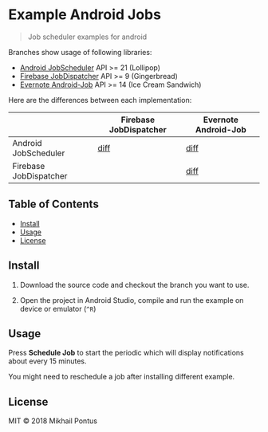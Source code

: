 # Example Android Jobs

> Job scheduler examples for android

Branches show usage of following libraries:

- [Android JobScheduler](https://github.com/mpontus/ExampleAndroidJobs/tree/AndroidJobScheduler) API >= 21 (Lollipop)
- [Firebase JobDispatcher](https://github.com/mpontus/ExampleAndroidJobs/tree/FirebaseJobDispatcher) API >= 9 (Gingerbread)
- [Evernote Android-Job](https://github.com/mpontus/ExampleAndroidJobs/tree/EvernoteAndroidJob) API >= 14 (Ice Cream Sandwich)

Here are the differences between each implementation:

|                      |Firebase JobDispatcher|Evernote Android-Job|
|----------------------|----------------------|--------------------|
|Android JobScheduler  |[diff](https://github.com/mpontus/ExampleAndroidJobs/compare/AndroidJobScheduler...FirebaseJobDispatcher)|[diff](https://github.com/mpontus/ExampleAndroidJobs/compare/AndroidJobScheduler...EvernoteAndroidJob) |
|Firebase JobDispatcher||[diff](https://github.com/mpontus/ExampleAndroidJobs/compare/FirebaseJobDispatcher...EvernoteAndroidJob)|

## Table of Contents

- [Install](#install)
- [Usage](#usage)
- [License](#license)

## Install

1. Download the source code and checkout the branch you want to use.

2. Open the project in Android Studio, compile and run the example on device or emulator (`^R`)

## Usage

Press **Schedule Job** to start the periodic which will display notifications about every 15 minutes.

You might need to reschedule a job after installing different example.

## License

MIT © 2018 Mikhail Pontus
